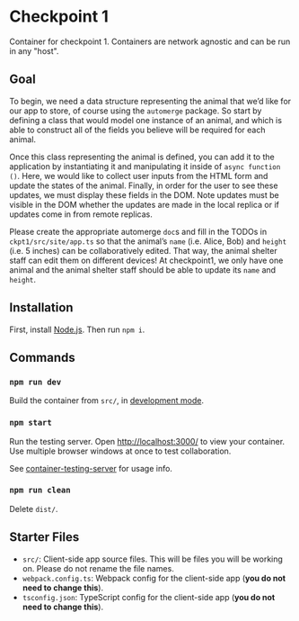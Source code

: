 # Checkpoint 1

Container for checkpoint 1. Containers are network agnostic and can be run in any "host".

## Goal
To begin, we need a data structure representing the animal that we’d like for our app to store, of course using the `automerge` package. So start by defining a class that would model one instance of an animal, and which is able to construct all of the fields you believe will be required for each animal.

Once this class representing the animal is defined, you can add it to the application by instantiating it and manipulating it inside of `async function ()`. Here, we would like to collect user inputs from the HTML form and update the states of the animal. Finally, in order for the user to see these updates, we must display these fields in the DOM. Note updates must be visible in the DOM whether the updates are made in the local replica or if updates come in from remote replicas.

Please create the appropriate automerge `doc`s and fill in the TODOs in `ckpt1/src/site/app.ts`  so that the animal’s `name` (i.e. Alice, Bob) and `height` (i.e. 5 inches) can be collaboratively edited. That way, the animal shelter staff can edit them on different devices!
At checkpoint1, we only have one animal and the animal shelter staff should be able to update its `name` and `height`.

## Installation

First, install [Node.js](https://nodejs.org/). Then run `npm i`.

## Commands

### `npm run dev`

Build the container from `src/`, in [development mode](https://webpack.js.org/guides/development/).

### `npm start`

Run the testing server. Open [http://localhost:3000/](http://localhost:3000/) to view your container. Use multiple browser windows at once to test collaboration.

See [container-testing-server](https://www.npmjs.com/package/@collabs/container-testing-server) for usage info.

### `npm run clean`

Delete `dist/`.

## Starter Files

- `src/`: Client-side app source files. This will be files you will be working on. Please do not rename the file names.
- `webpack.config.ts`: Webpack config for the client-side app (**you do not need to change this**).
- `tsconfig.json`: TypeScript config for the client-side app (**you do not need to change this**).

